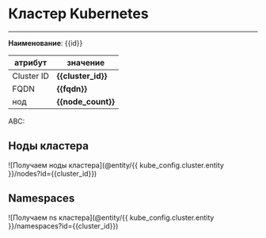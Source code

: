 # Кластер Kubernetes
***  
**Наименование**: {{id}}

| атрибут    | значение           |
|------------|--------------------|
| Cluster ID | **{{cluster_id}}** |
| FQDN | **{{fqdn}}**       |
| нод        | **{{node_count}}** | 

ABC: 

## Ноды кластера
![Получаем ноды кластера](@entity/{{ kube_config.cluster.entity }}/nodes?id={{cluster_id}})

## Namespaces
![Получаем ns кластера](@entity/{{ kube_config.cluster.entity }}/namespaces?id={{cluster_id}})





